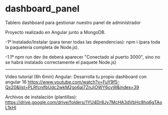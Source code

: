 # dashboard_panel
 Tablero dashboard para gestionar nuestro panel de administrador

Proyecto realizado en Angular junto a MongoDB.

<p>-1º Instalado/Instalar (para tener todas las dependencias):
npm i (para toda la paquetería completa de Node.js).</p>
<p>-1.1º npm run dev (te deberá aparecer "Conectado al puerto 3000", sino no se habrá instalado correctamente el paquete Node.js)</p>

<hr>

Video tutorial (6h 6min) 
Angular: Desarrolla tu propio dashboard con angular 16 
https://www.youtube.com/watch?v=FuY9f5-Qx20&list=PLRfcnifbUdc2wkM2go6al7ZnJjOWY6cvW&index=39

Archivos de instalación (plantillas): 
https://drive.google.com/drive/folders/1YU4Dr8Jy7McHA3dVbHc8hq6gTAoL1kHI 

